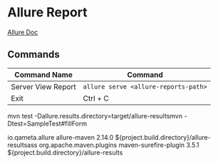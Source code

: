 # Allure Report
[Allure Doc](https://allurereport.org/)
##  Commands
| Command Name       | Command                              |
|--------------------|--------------------------------------|
| Server View Report | `allure serve <allure-reports-path>` |
| Exit               | Ctrl + C                             |


mvn test -Dallure.results.directory=target/allure-resultsmvn -Dtest=SampleTest#fillForm


<build>
    <plugins>
        <plugin>
            <groupId>io.qameta.allure</groupId>
            <artifactId>allure-maven</artifactId>
            <version>2.14.0</version>
            <configuration>
                <resultsDirectory>${project.build.directory}/allure-resultsass</resultsDirectory>
            </configuration>
        </plugin>
        <plugin>
            <groupId>org.apache.maven.plugins</groupId>
            <artifactId>maven-surefire-plugin</artifactId>
            <version>3.5.1</version>
            <configuration>
                <systemPropertyVariables>
                    <allure.results.directory>${project.build.directory}/allure-results</allure.results.directory>
                </systemPropertyVariables>
            </configuration>
        </plugin>
    </plugins>
</build>
